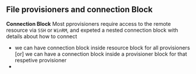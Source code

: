 ## File provisioners and connection Block
**Connection Block** Most pprovisioners require access to the remote resource via `SSH` or `WinRM`, and expeted a nested connection block with details about how to connect
- we can have connection block inside resource block for all provisioners [or] we can have a connection block inside a provisioner block for that respetive provisioner 
- 